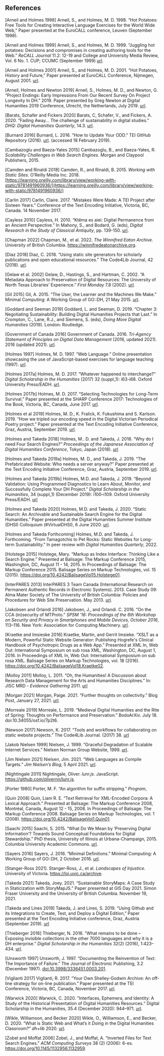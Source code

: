 ## References

[Arneil and Holmes 1998] Arneil, S., and Holmes, M. D. 1998. “Hot Potatoes: Free Tools for Creating Interactive Language Exercises for the World Wide Web,” Paper presented at the EuroCALL conference, Leuven (September 1998).

[Arneil and Holmes 1999] Arneil, S., and Holmes, M. D. 1999. “Juggling hot potatoes: Decisions and compromises in creating authoring tools for the Web.” _ReCALL Journal_ 11.2: 12-19 and College and University Media Review, Vol. 6 No. 1. CUP; CCUMC (September 1999) [url](https://web.archive.org/web/20050526203034/http://www.eurocall-languages.org/recall/pdf/rvol11no2.pdf).

[Arneil and Holmes 2001] Arneil, S., and Holmes, M. D. 2001. “Hot Potatoes, History and Future,” Paper presented at EuroCALL Conference, Nijmegen, August 2001. [url](https://web.uvic.ca/hrd/eurocall2001/HotPotPastFuture/PastFutureHome.htm).

[Arneil, Holmes and Newton 2019] Arneil, S., Holmes, M. D., and Newton, G. “Project Endings: Early Impressions From Our Recent Survey On Project Longevity In DH.” 2019. Paper presented by Greg Newton at Digital Humanities 2019 Conference, Utrecht, the Netherlands, July 2019. [url](https://dev.clariah.nl/files/dh2019/boa/0891.html).

[Barats, Schafer and Fickers 2020] Barats, C, Schafer, V., and  Fickers, A. 2020. “Fading Away... The challenge of sustainability in digital studies.” _DHQ: Digital Humanities Quarterly_, 14.3. [url](http://digitalhumanities.org:8081/dhq/vol/14/3/000484/000484.html).

[Burnard 2016] Burnard, L. 2016. “How to Update Your ODD.” TEI GitHub Repository (2016). [url](http://teic.github.io/PDF/purifyDoc.pdf). (accessed 18 February 2019).

[Cambazoglu and Baeza-Yates 2015] Cambazoglu, B., and Baeza-Yates, R. *Scalability Challenges in Web Search Engines*. Morgan and Claypool Publishers, 2015.

[Camden and Rinaldi 2018] Camden, R., and Rinaldi, B. 2015. _Working with Static Sites._ O’Reilly Media Inc. 2018. [https://learning.oreilly.com/library/view/working-with-static/9781491960936/](https://learning.oreilly.com/library/view/working-with-static/9781491960936/)

[Carlin 2017] Carlin, Claire. 2017. “Mistakes Were Made: A TEI Project after Sixteen Years.” Conference of the Text Encoding Initiative, Victoria, BC, Canada. 14 November 2017.

[Cayless 2010] Cayless, H. 2010. “Ktêma es aiei: Digital Permanence from an Ancient Perspective.” In Mahony, S., and Bodard, G. (eds), _Digital Research in the Study of Classical Antiquity_, pp. 139-150.  [url](https://www.taylorfrancis.com/chapters/edit/10.4324/9781315577210-18/kt%C3%AAma-es-aiei-digital-permanence-ancient-perspective-hugh-cayless).

[Chapman 2022] Chapman, M., et al. 2022. *The Winnifred Eaton Archive.* University of British Columbia. https://winnifredeatonarchive.org.

[Diaz 2018] Diaz, C. 2018. “Using static site generators for scholarly publications and open educational resources.” The Code4Lib Journal, 42 (2018). [url](https://journal.code4lib.org/articles/13861).

[Gelaw et al. 2002] Gelaw, D., Hastings, S., and Hartman, C. 2002. “A Metadata Approach to Preservation of Digital Resources: The University of North Texas Libraries’ Experience.” _First Monday_ 7.8 (2002). [url](http://firstmonday.org/ojs/index.php/fm/article/view/981).

[Gil 2015] Gil, A. 2015. “The User, the Learner and the Machines We Make.” Minimal Computing: A Working Group of GO::DH, 21 May 2015. [url](http://godh.github.io/mincomp/thoughts/2015/05/21/user-vs-learner/).

[Goddard and Seeman 2019] Goddard, L. and Seeman, D. 2019. “Chapter 3: Negotiating Sustainability: Building Digital Humanities Projects that Last.” In Crompton, C., Lane, R.J., and Siemens, S. (eds), _Doing More Digital Humanities_ (2019). London: Routledge.

[Government of Canada 2016] Government of Canada. 2016. _Tri-Agency Statement of Principles on Digital Data Management_ (2016, updated 2021).  2016 (updated 2021). [url](https://science.gc.ca/eic/site/063.nsf/eng/h_83F7624E.html).

[Holmes 1997] Holmes, M. D. 1997. “Web Language.” Online presentation showcasing the use of JavaScript-based exercises for language teaching (1997). [url](https://web.uvic.ca/lancenrd/martin/weblang/).

[Holmes 2017a] Holmes, M. D. 2017. “Whatever happened to interchange?” _Digital Scholarship in the Humanities_ (2017) 32 (suppl_1): i63-i68. Oxford University Press/EADH. [url](http://dx.doi.org/10.1093/llc/fqw048).

[Holmes 2017b] Holmes, M. D. 2017. “Selecting Technologies for Long-Term Survival.” Paper presented at the SHARP Conference 2017: Technologies of the Book, Victoria, BC, Canada, June 2017. [url](https://github.com/projectEndings/Endings/raw/master/presentations/SHARP_2017/mdh_sharp_2017.pdf).

[Holmes et al 2019] Holmes, M. D., K. Fralick, K. Fukushima and S. Karlson. 2019. “How we tripled our encoding speed in the Digital Victorian Periodical Poetry project.” Paper presented at the Text Encoding Initiative Conference, Graz, Austria, September 2019. [url](https://zenodo.org/record/3449241).

[Holmes and Takeda 2018] Holmes, M.. D. and Takeda, J. 2018. “Why do I need Four Search Engines?” _Proceedings of the Japanese Association of Digital Humanities Conference_, Tokyo, Japan (2018). [url](https://conf2018.jadh.org/files/Proceedings_JADH2018.pdf#page=58)

[Holmes and Takeda 2019a] Holmes, M. D., and Takeda, J. 2019. “The Prefabricated Website: Who needs a server anyway?” Paper presented at the Text Encoding Initiative Conference, Graz, Austria, September 2019. [url](https://zenodo.org/record/3449197). 

[Holmes and Takeda 2019b] Holmes, M.D. and Takeda, J. 2019. “Beyond Validation: Using Programmed Diagnostics to Learn About, Monitor, and Successfully Complete Your DH Project.” _Digital Scholarship in the Humanities_, 34 (suppl_1) (December 2019): i100–i109. Oxford University Press/EADH. [url](https://doi.org/10.1093/llc/fqz011)

[Holmes and Takeda 2020] Holmes, M.D. and Takeda, J. 2020. “Static Search: An Archivable and Sustainable Search Engine for the Digital Humanities.” Paper presented at the Digital Humanities Summer Institute (DHSI) Colloquium (#VirtualDHSI), 6 June 2020. [url](https://zenodo.org/record/3883150).

[Holmes and Takeda Forthcoming] Holmes, M.D. and Takeda, J. Forthcoming. “From Tamagotchis to Pet Rocks: Static Websites for Long-term Sustainability.” In peer review with _Digital Humanities Quarterly_, 2022.

[Holstege 2015] Holstege, Mary. “Markup as Index Interface: Thinking Like a Search Engine.” Presented at Balisage: The Markup Conference 2015, Washington, DC, August 11 - 14, 2015. In Proceedings of Balisage: The Markup Conference 2015. Balisage Series on Markup Technologies, vol. 15 (2015). https://doi.org/10.4242/BalisageVol15.Holstege01.

[InterPARES 2013] InterPARES 3 Team Canada (International Research on Permanent Authentic Records in Electronic Systems). 2013. Case Study 09: Alma Mater Society of The University of British Columbia: Policies and Procedures for Web Site Preservation. May 2013. [url](http://www.interpares.org/ip3/display_file.cfm?doc=ip3_canada_cs09_wks02_action_25_v1-3.pdf).

[Jakobsen and Orlandi 2016] Jakobsen, J., and Orlandi. C. 2016. “On the CCA (in)security of MTProto.”  _SPSM '16: Proceedings of the 6th Workshop on Security and Privacy in Smartphones and Mobile Devices, October 2016_, 113–116. New York: Association for Computing Machinery. [url](https://doi.org/10.1145/2994459.2994468).

[Kraetke and Imsieske 2016] Kraetke, Martin, and Gerrit Imsieke. “XSLT as a Modern, Powerful Static Website Generator: Publishing Hogrefe's Clinical Handbook of Psychotropic Drugs as a Web App.” Presented at XML In, Web Out: International Symposium on sub rosa XML, Washington, DC, August 1, 2016. In Proceedings of XML In, Web Out: International Symposium on sub rosa XML. Balisage Series on Markup Technologies, vol. 18 (2016). https://doi.org/10.4242/BalisageVol18.Kraetke02.

[Molloy 2011] Molloy, L. 2011. “Oh, the Humanities! A Discussion about Research Data Management for the Arts and Humanities Disciplines.” In: JISC MRD - _Evidence Gathering_ 2011. [url](http://mrdevidence.jiscinvolve.org/wp/2011/12/16/oh-the-humanities-a-discussion-about-)

[Morgan 2021] Morgan, Paige. 2021. “Further thoughts on collectivity.” Blog Post, January 27, 2021. [url](http://blog.paigemorgan.net/articles/21/further-thoughts.html).

[Morreale 2019] Morreale, L. 2019. “Medieval Digital Humanities and the Rite of Spring: Thoughts on Performance and Preservation.” BodoArXiv. July 18. doi:10.34055/osf.io/7p2t6.

[Newson 2017] Newson, K. 2017. “Tools and workflows for collaborating on static website projects.” The Code4Lib Journal. (2017) 38. [url](https://journal.code4lib.org/articles/12779)

[Jakob Nielsen 1999] Nielsen, J. 1999. “Graceful Degradation of Scalable Internet Services.” Nielsen Norman Group Website, 1999. [url](https://www.nngroup.com/articles/graceful-degradation-of-scalable-internet-services/).

[Jim Nielsen 2021] Nielsen, Jim. 2021. “Web Languages as Compile Targets.” _Jim Nielsen’s Blog_, 5 April 2021. [url](https://blog.jim-nielsen.com/2021/web-languages-as-compile-targets/).

[Nightingale 2011] Nightingale, Oliver. *lunr.js*. JavaScript. https://github.com/olivernn/lunr.js.

[Porter 1980] Porter, M. F. “An algorithm for suffix stripping.” *Program*, 

[Quin 2008] Quin, Liam R. E. “Text Retrieval for XML-Encoded Corpora: A Lexical Approach.” Presented at Balisage: The Markup Conference 2008, Montréal, Canada, August 12 - 15, 2008. In Proceedings of Balisage: The Markup Conference 2008. Balisage Series on Markup Technologies, vol. 1 (2008). https://doi.org/10.4242/BalisageVol1.Quin01.

[Saachi 2015] Saachi, S. 2015. “What Do We Mean by ‘Preserving Digital Information’? Towards Sound Conceptual Foundations for Digital Stewardship.” PhD thesis, University of Illinois at Urbana-Champaign, 2015. Columbia University Academic Commons. [url](https://academiccommons.columbia.edu/doi/10.7916/D8Z60WN2/download).

[Sayers 2016] Sayers, J. 2016. “Minimal Definitions.” Minimal Computing: A Working Group of GO::DH, 2 October 2016. [url](http://go-dh.github.io/mincomp/thoughts/2016/10/02/minimaldefinitions/).

[Stanger-Ross 2021]. Stanger-Ross, J., et al. *Landscapes of Injustice.* University of Victoria. https://loi.uvic.ca/archive.

[Takeda 2021] Takeda, Joey. 2021. “Sustainable StoryMaps: A Case Study in Staticization with StoryMapJS.” Paper presented at GIS Day 2021. Simon Fraser University and the University of British Columbia. November 19, 2021. 

[Takeda and Lines 2019] Takeda, J. and Lines, S. 2019. “Using Github and its Integrations to Create, Test, and Deploy a Digital Edition,” Paper presented at the Text Encoding Initiative conference, Graz, Austria (September 2019). [url](https://gams.uni-graz.at/o:tei2019.174)

[Thieberger 2016] Thieberger, N. 2016. “What remains to be done – Exposing invisible collections in the other 7000 languages and why it is a DH enterprise.” _Digital Scholarship in the Humanities_ 32(2) (2016), 1:423–434. [url](http://dx.doi.org/10.1093/llc/fqw006).

[Unsworth 1997] Unsworth, J. 1997. “Documenting the Reinvention of Text: The Importance of Failure.” The Journal of Electronic Publishing, 3.2 (December 1997). [doi:10.3998/3336451.0003.201](https://doi.org/10.3998/3336451.0003.201).

[Viglianti 2017] Viglianti, R. 2017. “Your Own Shelley-Godwin Archive: An off-line strategy for on-line publication.” Paper presented at the TEI Conference, Victoria, BC, Canada, November 2017. [url](https://hcmc.uvic.ca/tei2017/abstracts/t_126_viglianti_shelleygodwin.html).

[Warwick 2020] Warwick, C. 2020. ”Interfaces, Ephemera, and Identity: A Study of the Historical Presentation of Digital Humanities Resources.“ Digital Scholarship in the Humanities, 35.4 (December 2020): 944–971. [url](https://doi.org/10.1093/llc/fqz081).

[Wikle, Williamson, and Becker 2020] Wikle,  O., Williamson, E., and Becker, D. 2020. “What is Static Web and What’s it Doing in the Digital Humanities Classroom?” *dh+lib* 2020. [url](https://dhandlib.org/2020/06/22/what-is-static-web-and-whats-it-doing-in-the-digital-humanities-classroom/).

[Zobel and Moffat 2006] Zobel, J., and Moffat, A. “Inverted Files for Text Search Engines.” *ACM Computing Surveys* 38 (2) (2006): 6-es. https://doi.org/10.1145/1132956.1132959.

